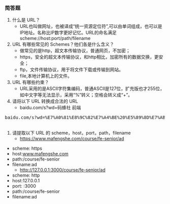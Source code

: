 ### 简答题
1. 什么是 URL？
    * URL也叫做网址，也被译成“统一资源定位符”,可以由单词组成，也可以是IP地址。名称比IP数字更好记忆。URL的命名满足scheme://host:port/path/filename
1. URL 有哪些常见的 Schemes？他们各是什么含义？
    * 做常见的是http，超文本传输协议，普通网页，不加密；
    * https，安全的超文本传输协议，和http相比，加密所有的数据交换，更安全；
    * ftp，文件传输协议，用于将文件下载或传输到网站。
    * file,本地计算机上的文件。
1. URL 有哪些约束？
    * URL采用的是ASCII字符集编码，普通ASCII是127位，扩充版也才255位，如中文字等无法显示，采用“%”转义；空格会转义成“+”。
1. 请将以下 URL 转换成合法的 URL
    * baidu.com/s?wd=码蜂社 前端
 <pre>
baidu.com/s?wd=%E7%A0%81%E8%9C%82%E7%A4%BE%20%E5%89%8D%E7%AB%AF
 </pre>
1. 请提取以下 URL 的 scheme，host，port，path，filename
    * https://www.mafengshe.com/course/fe-senior/ad
* scheme: https
* host:www.mafengshe.com
* path:/course/fe-senior
* filename:ad
    * http://127.0.0.1:3000/course/fe-senior/ad
* scheme: http
* host:127.0.0.1
* port: :3000
* path:/course/fe-senior
* filename:ad